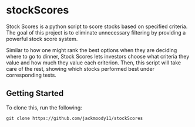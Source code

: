 # stockScores
Stock Scores is a python script to score stocks based on specified criteria. The goal of this project is to eliminate unnecessary filtering by providing a powerful stock score system.

Similar to how one might rank the best options when they are deciding where to go to dinner, Stock Scores lets investors choose what criteria they value and how much they value each criterion. Then, this script will take care of the rest, showing which stocks performed best under corresponding tests.

## Getting Started
To clone this, run the following:

```git clone https://github.com/jackmoody11/stockScores```

